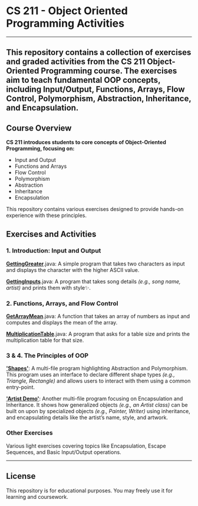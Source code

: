 # CS 211 - Object Oriented Programming Activities
---
This repository contains a collection of exercises and graded activities from the CS 211 Object-Oriented Programming course. The exercises aim to teach fundamental OOP concepts, including Input/Output, Functions, Arrays, Flow Control, Polymorphism, Abstraction, Inheritance, and Encapsulation.
---
## Course Overview
__CS 211 introduces students to core concepts of Object-Oriented Programming, focusing on:__
- Input and Output
- Functions and Arrays
- Flow Control
- Polymorphism
- Abstraction
- Inheritance
- Encapsulation

This repository contains various exercises designed to provide hands-on experience with these principles.

## Exercises and Activities
### 1. Introduction: Input and Output
[**GettingGreater**](https://github.com/vandal1er/Duran_Jasiel_James_CS2101_OOPActivities/blob/main/Laboratory%20Activities/Laboratory%20Activity%201%20-%2006-09-24/GettingGreater.java).java: A simple program that takes two characters as input and displays the character with the higher ASCII value.

[**GettingInputs**](https://github.com/vandal1er/Duran_Jasiel_James_CS2101_OOPActivities/blob/main/Laboratory%20Activities/Laboratory%20Activity%201%20-%2006-09-24/GettingInputs.java).java: A program that takes song details *(e.g., song name, artist)* and prints them with style✨.


### 2. Functions, Arrays, and Flow Control
[**GetArrayMean**](https://github.com/vandal1er/Duran_Jasiel_James_CS2101_OOPActivities/blob/main/Laboratory%20Activities/Laboratory%20Activity%202%20-%2004-10-24/GetArrayMean.java).java: A function that takes an array of numbers as input and computes and displays the mean of the array.

[**MultiplicationTable**](https://github.com/vandal1er/Duran_Jasiel_James_CS2101_OOPActivities/blob/main/Laboratory%20Activities/Laboratory%20Activity%202%20-%2004-10-24/MultiplicationTable.java).java: A program that asks for a table size and prints the multiplication table for that size.


### 3 & 4. The Principles of OOP
[**'Shapes'**](https://github.com/vandal1er/Duran_Jasiel_James_CS2101_OOPActivities/tree/main/Laboratory%20Activities/Laboratory%20Activity%203%20-%2028-11-24/Shapes): A multi-file program highlighting Abstraction and Polymorphism. This program uses an interface to declare different shape types *(e.g., Triangle, Rectangle)* and allows users to interact with them using a common entry-point.

[**'Artist Demo'**](https://github.com/vandal1er/Duran_Jasiel_James_CS2101_OOPActivities/tree/main/Laboratory%20Activities/Laboratory%20Activity%203%20-%2017-12-24): Another multi-file program focusing on Encapsulation and Inheritance. It shows how generalized objects *(e.g., an Artist class)* can be built on upon by specialized objects *(e.g., Painter, Writer)* using inheritance, and encapsulating details like the artist’s name, style, and artwork.


### Other Exercises
Various light exercises covering topics like Encapsulation, Escape Sequences, and Basic Input/Output operations.

---
## License
This repository is for educational purposes. You may freely use it for learning and coursework.
